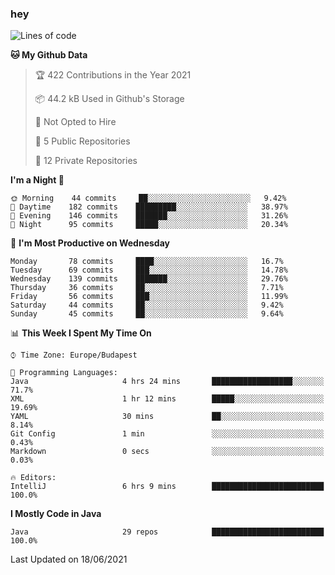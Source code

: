 ### hey

<!--START_SECTION:waka-->
![Lines of code](https://img.shields.io/badge/From%20Hello%20World%20I%27ve%20Written-46912%20lines%20of%20code-blue)

**🐱 My Github Data** 

> 🏆 422 Contributions in the Year 2021
 > 
> 📦 44.2 kB Used in Github's Storage 
 > 
> 🚫 Not Opted to Hire
 > 
> 📜 5 Public Repositories 
 > 
> 🔑 12 Private Repositories  
 > 
**I'm a Night 🦉** 

```text
🌞 Morning    44 commits     ██░░░░░░░░░░░░░░░░░░░░░░░   9.42% 
🌆 Daytime    182 commits    █████████░░░░░░░░░░░░░░░░   38.97% 
🌃 Evening    146 commits    ███████░░░░░░░░░░░░░░░░░░   31.26% 
🌙 Night      95 commits     █████░░░░░░░░░░░░░░░░░░░░   20.34%

```
📅 **I'm Most Productive on Wednesday** 

```text
Monday       78 commits     ████░░░░░░░░░░░░░░░░░░░░░   16.7% 
Tuesday      69 commits     ███░░░░░░░░░░░░░░░░░░░░░░   14.78% 
Wednesday    139 commits    ███████░░░░░░░░░░░░░░░░░░   29.76% 
Thursday     36 commits     ██░░░░░░░░░░░░░░░░░░░░░░░   7.71% 
Friday       56 commits     ███░░░░░░░░░░░░░░░░░░░░░░   11.99% 
Saturday     44 commits     ██░░░░░░░░░░░░░░░░░░░░░░░   9.42% 
Sunday       45 commits     ██░░░░░░░░░░░░░░░░░░░░░░░   9.64%

```


📊 **This Week I Spent My Time On** 

```text
⌚︎ Time Zone: Europe/Budapest

💬 Programming Languages: 
Java                     4 hrs 24 mins       ██████████████████░░░░░░░   71.7% 
XML                      1 hr 12 mins        █████░░░░░░░░░░░░░░░░░░░░   19.69% 
YAML                     30 mins             ██░░░░░░░░░░░░░░░░░░░░░░░   8.14% 
Git Config               1 min               ░░░░░░░░░░░░░░░░░░░░░░░░░   0.43% 
Markdown                 0 secs              ░░░░░░░░░░░░░░░░░░░░░░░░░   0.03%

🔥 Editors: 
IntelliJ                 6 hrs 9 mins        █████████████████████████   100.0%

```

**I Mostly Code in Java** 

```text
Java                     29 repos            █████████████████████████   100.0%

```



 Last Updated on 18/06/2021
<!--END_SECTION:waka-->
